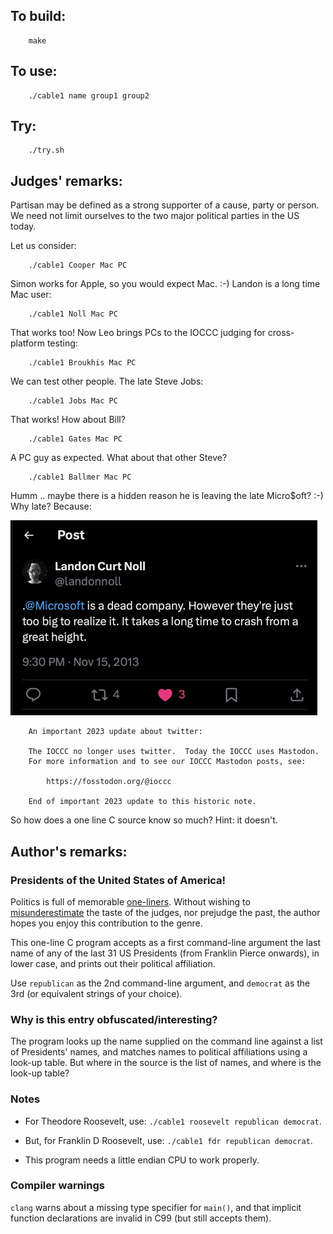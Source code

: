 ## To build:

``` <!---sh-->
    make
```


## To use:

``` <!---sh-->
    ./cable1 name group1 group2
```


## Try:

``` <!---sh-->
    ./try.sh
```


## Judges' remarks:

Partisan may be defined as a strong supporter of a cause, party or person.
We need not limit ourselves to the two major political parties in the US today.

Let us consider:

``` <!---sh-->
    ./cable1 Cooper Mac PC
```

Simon works for Apple, so you would expect Mac.  :-)
Landon is a long time Mac user:

``` <!---sh-->
    ./cable1 Noll Mac PC
```

That works too!  Now Leo brings PCs to the IOCCC judging for cross-platform
testing:

``` <!---sh-->
    ./cable1 Broukhis Mac PC
```

We can test other people.  The late Steve Jobs:

``` <!---sh-->
    ./cable1 Jobs Mac PC
```

That works!  How about Bill?

``` <!---sh-->
    ./cable1 Gates Mac PC
```

A PC guy as expected.  What about that other Steve?

``` <!---sh-->
    ./cable1 Ballmer Mac PC
```

Humm .. maybe there is a hidden reason he is leaving the late Micro$oft? :-)
Why late? Because:

<img src="dead-ms-tweet.jpg"
 alt="image of snarky tweet from 2013 Nov 15 by Landon Noll about Microsoft"
 width=491 height=312>

```
    An important 2023 update about twitter:

    The IOCCC no longer uses twitter.  Today the IOCCC uses Mastodon.
    For more information and to see our IOCCC Mastodon posts, see:

        https://fosstodon.org/@ioccc

    End of important 2023 update to this historic note.
```

So how does a one line C source know so much?  Hint: it doesn't.


## Author's remarks:

### Presidents of the United States of America!

Politics is full of memorable
[one-liners](https://rationalwiki.org/wiki/Politics#Famous_quotes). Without wishing to
[misunderestimate](https://www.youtube.com/watch?v=JhmdEq3JhoY)
the taste of the judges, nor prejudge the past, the author hopes you enjoy this
contribution to the genre.

This one-line C program accepts as a first command-line argument the last name
of any of the last 31 US Presidents (from Franklin Pierce onwards), in lower
case, and prints out their political affiliation.

Use `republican` as the 2nd command-line argument, and `democrat` as the 3rd (or
equivalent strings of your choice).


### Why is this entry obfuscated/interesting?

The program looks up the name supplied on the command line against a list of
Presidents' names, and matches names to political affiliations using a look-up
table. But where in the source is the list of names, and where is the look-up
table?

### Notes

- For Theodore Roosevelt, use: `./cable1 roosevelt republican democrat`.

- But, for Franklin D Roosevelt, use: `./cable1 fdr republican democrat`.

- This program needs a little endian CPU to work properly.


### Compiler warnings

`clang` warns about a missing type specifier for `main()`, and that implicit
function declarations are invalid in C99 (but still accepts them).


<!--

    Copyright © 1984-2024 by Landon Curt Noll. All Rights Reserved.

    You are free to share and adapt this file under the terms of this license:

        Creative Commons Attribution-ShareAlike 4.0 International (CC BY-SA 4.0)

    For more information, see:

        https://creativecommons.org/licenses/by-sa/4.0/

-->
